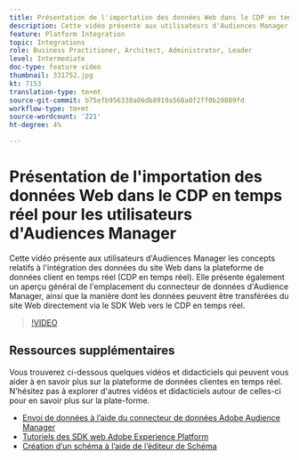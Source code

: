 ```yaml
---
title: Présentation de l'importation des données Web dans le CDP en temps réel pour les utilisateurs d'Audiences Manager
description: Cette vidéo présente aux utilisateurs d'Audiences Manager les concepts relatifs à l'intégration des données du site Web dans la plateforme de données client en temps réel (CDP en temps réel). Elle présente également un aperçu général de l'emplacement du connecteur de données d'Audience Manager, ainsi que la manière dont les données peuvent être transférées du site Web directement via le SDK Web vers le CDP en temps réel.
feature: Platform Integration
topic: Integrations
role: Business Practitioner, Architect, Administrator, Leader
level: Intermediate
doc-type: feature video
thumbnail: 331752.jpg
kt: 7153
translation-type: tm+mt
source-git-commit: b75efb956338a06db8919a568a0f2ff0b28889fd
workflow-type: tm+mt
source-wordcount: '221'
ht-degree: 4%

---
```



# Présentation de l&#39;importation des données Web dans le CDP en temps réel pour les utilisateurs d&#39;Audiences Manager

Cette vidéo présente aux utilisateurs d&#39;Audiences Manager les concepts relatifs à l&#39;intégration des données du site Web dans la plateforme de données client en temps réel (CDP en temps réel). Elle présente également un aperçu général de l&#39;emplacement du connecteur de données d&#39;Audience Manager, ainsi que la manière dont les données peuvent être transférées du site Web directement via le SDK Web vers le CDP en temps réel.

>[!VIDEO](https://video.tv.adobe.com/v/331752/?quality=12&learn=on)

## Ressources supplémentaires

Vous trouverez ci-dessous quelques vidéos et didacticiels qui peuvent vous aider à en savoir plus sur la plateforme de données clientes en temps réel. N&#39;hésitez pas à explorer d&#39;autres vidéos et didacticiels autour de celles-ci pour en savoir plus sur la plate-forme.

* [Envoi de données à l’aide du connecteur de données Adobe Audience Manager](https://experienceleague.adobe.com/docs/platform-learn/tutorials/sources/ingest-data-from-aam.html?lang=en#sources)
* [Tutoriels des SDK web Adobe Experience Platform](https://experienceleague.adobe.com/docs/web-sdk-learn/tutorials/overview.html?lang=en)
* [Création d’un schéma à l’aide de l’éditeur de Schéma](https://experienceleague.adobe.com/docs/experience-platform/xdm/tutorials/create-schema-ui.html?lang=en#getting-started)
